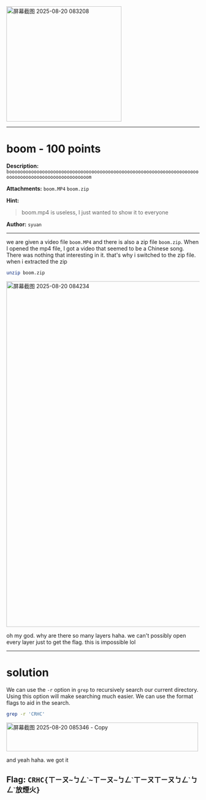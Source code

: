 <img width="300" height="300" alt="屏幕截图 2025-08-20 083208" src="https://github.com/user-attachments/assets/ef2c37cd-78c8-4a4c-8491-c61c819004e8" />

---
# boom - 100 points
**Description:** `booooooooooooooooooooooooooooooooooooooooooooooooooooooooooooooooooooooooooooooooooooooooooooooooooom`

**Attachments:** `boom.MP4` `boom.zip`

**Hint:**
> boom.mp4 is useless, I just wanted to show it to everyone

**Author:** `syuan`

---
we are given a video file `boom.MP4` and there is also a zip file `boom.zip`. When I opened the mp4 file, I got a video that seemed to be a Chinese song. There was nothing that interesting in it. that's why i switched to the zip file. when i extracted the zip
```bash
unzip boom.zip
```
<img width="1000" height="900" alt="屏幕截图 2025-08-20 084234" src="https://github.com/user-attachments/assets/d3eb0ce3-ff31-4dc3-bd50-f5bdc3ca1162" />

oh my god. why are there so many layers haha. we can't possibly open every layer just to get the flag. this is impossible lol

---
# solution
We can use the `-r` option in `grep` to recursively search our current directory. Using this option will make searching much easier. We can use the format flags to aid in the search.

```bash
grep -r 'CRHC'
```

<img width="500" height="75" alt="屏幕截图 2025-08-20 085346 - Copy" src="https://github.com/user-attachments/assets/6d2afec3-fa87-4704-8541-c145b40f014d" />

and yeah haha. we got it

## **Flag:** `CRHC{ㄒㄧㄡ~ㄅㄥˋ~ㄒㄧㄡ~ㄅㄥˋㄒㄧㄡㄒㄧㄡㄅㄥˋㄅㄥˋ放煙火}`
